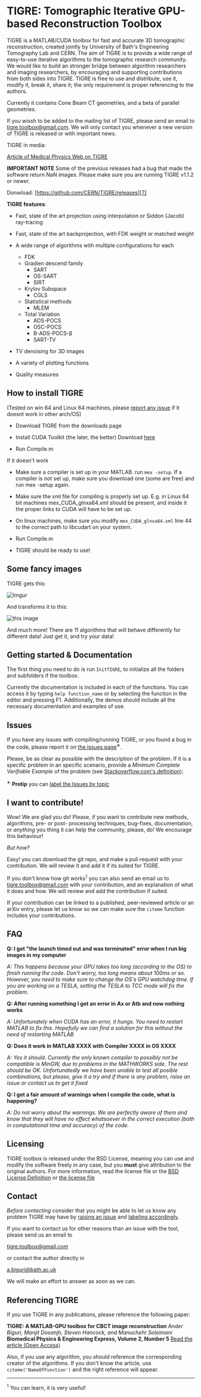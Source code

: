 TIGRE: Tomographic Iterative GPU-based Reconstruction Toolbox
======

TIGRE is a MATLAB/CUDA toolbox for fast and accurate 3D tomographic 
reconstruction, created jointly by University of Bath's Engineering Tomography Lab and CERN. The aim of TIGRE is to provide a wide range of easy-to-use 
iterative algorithms to the tomographic research community. 
We would like to build an stronger bridge between algorithm researchers and
imaging researchers, by encouraging and supporting contributions from both sides into
TIGRE. TIGRE is free to use and distribute, use it, modify it, break it, share it; 
the only requirement is proper referencing to the authors.

Currently it contains Cone Beam CT geometries, and a beta of parallel geometries. 

If you wissh to be added to the mailing list of TIGRE, please send an email to tigre.toolbox@gmail.com. 
We will only contact you whenever a new version of TIGRE is released or with important news.

TIGRE in media:

[Article of Medical Physics Web on TIGRE](http://medicalphysicsweb.org/cws/article/research/66343)


**IMPORTANT NOTE** Some of the previous releases had a bug that made the software return NaN images. Please make sure you are running TIGRE v1.1.2 or newer.

Donwload: [https://github.com/CERN/TIGRE/releases][7]



**TIGRE features**:

  - Fast, state of the art projection using interpolation or Siddon (Jacob) ray-tracing

  - Fast, state of the art backprojection, with FDK weight or matched weight 

  - A wide range of algorithms with multiple configurations for each 
      - FDK
      - Gradien descend family
        - SART                    
        - OS-SART                
        - SIRT
      - Krylov Subspace
        - CGLS
      - Statistical methods
        - MLEM
      - Total Variation
        - ADS-POCS               
        - OSC-POCS              
        - B-ADS-POCS-&#946;       
        - SART-TV
      

  - TV denoising for 3D images

  - A variety of plotting functions

  - Quality measures


## How to install TIGRE

(Tested on win 64 and Linux 64 machines, please [report any 
issue][2] if it doesnt work in other arch/OS)
 
   - Download TIGRE from the downloads page
   
   - Install  CUDA Toolkit (the later, the better)
     Download [here][1]
   
   - Run Compile.m

If it doesn't work
   
   - Make sure a compiler is set up in your MATLAB. run `mex -setup`. If a 
     compiler is not set up, make sure you download one (some are free)
     and run mex -setup again.
   
   - Make sure the xml file for compiling is properly set up. E.g. in Linux 64 bit machines
     mex_CUDA_glnxa64.xml should be present, and inside it the proper links to CUDA will have to be set up.

   - On linux machines, make sure you modify `mex_CUDA_glnxa64.xml` line 44 to the correct path to libcudart on your system.
   
   - Run Compile.m

   - TIGRE should be ready to use!


## Some fancy images

TIGRE gets this:

![Imgur](http://i.imgur.com/ahnFc05.gif?1)

And transforms it to this:

![this image](http://i.imgur.com/NcVEac2.gif?1)
 
And much more! There are 11 algorithms that will behave differently for different data!
Just get it, and try your data! 



## Getting started & Documentation


The first thing you need to do is run `InitTIGRE`, to initialize all the 
folders and subfolders if the toolbox.

Currently the documentation is included in each of the functions. You can access it 
by typing `help function_name` or by selecting the function in the editor and pressing F1.
Additionally, the demos should include all the necessary documentation and examples of use.



## Issues

If you have any issues with compiling/running TIGRE, or you found a bug in
the code, please report it on [the issues page][2]<sup>&#8727;</sup>.

Please, be as clear as  possible with the description of the problem.
If it is a specific problem in an specific scenario, provide a *Minimum 
Complete Verifiable Example* of the problem (see [Stackoverflow.com's definition][3]);

<sup>&#8727;</sup> **Protip** you can [label the Issues by topic][4]

## I want to contribute! 

Wow! We are glad you do! Please, if you want to contribute new methods, 
algorithms, pre- or post- processing techniques, bug-fixes, documentation, or
*anything* you thing it can help the community, please, do! We encourage
this behaviour!

*But how?* 

Easy! you can download the git repo, and make a pull request with your 
contribution. We will review it and add it if its suited for TIGRE. 

If you don't know how git
works<sup>1</sup> you can also send an email us to tigre.toolbox@gmail.com 
with your contribution, and an explanation of what it does and how. We will
review and add the contribution if suited.

If your contribution can be linked to a published, peer-reviewed article or
an arXiv entry, please let us know so we can make sure the `citeme` function
includes your contributions.

## FAQ

**Q: I get "the launch timed out and was terminated" error when I run big images
in my computer**

*A: This happens because your GPU takes too long (according to the OS) to finish
running the code. Don't worry, too long means about 100ms or so. However, you need
to make sure to change the OS's GPU watchdog time. 
If you are working on a TESLA, setting the TESLA to TCC mode will fix the problem.*

**Q: After running something I got an error in Ax or Atb and now nothing works**

*A: Unfortunately when CUDA has an error, it hungs. You need to restart MATLAB to fix
this. Hopefully we can find a solution for this without the need of restarting MATLAB*

**Q: Does it work in MATLAB XXXX with Compiler XXXX in OS XXXX**

*A: Yes it should. Currently the only known compiler to possibly not be compatible is MinGW,
due to problems in the MATHWORKS side. The rest should be OK. Unfortunatedly we have been unable
to test all posible combinations, but please, give it a try and if there is any problem,
raise an issue or contact us to get it fixed*

**Q: I get a fair amount of warnings when I compile the code, what is happening?**

*A: Do not worry about the warnings. We are perfectly aware of them and know that they will have no 
effect whatsoever in the correct execution (both in computational time and accuracy) of the code.*

## Licensing

TIGRE toolbox is released under the BSD License, meaning you can use and modify 
the software freely in any case, but you **must** give attribution to the original authors.
For more information, read the license file or the [BSD License Definition][5] or [the license file][6]

## Contact

*Before contacting* consider that you might be able to let us know any problem TIGRE may have by
[raising an issue][2] and [labeling accordingly][4]. 

If you want to contact us for other reasons than an issue with the tool, please send us an email to

tigre.toolbox@gmail.com

or contact the author directly in

a.biguri@bath.ac.uk

We will make an effort to answer as soon as we can.

## Referencing TIGRE

If you use TIGRE in any publications, please reference the following paper:

**TIGRE: A MATLAB-GPU toolbox for CBCT image reconstruction**
*Ander Biguri, Manjit Dosanjh, Steven Hancock, and Manuchehr Soleimani*
**Biomedical Physics & Engineering Express, Volume 2, Number 5**
[Read the article (Open Access)][8]

Also, if you use any algorithm, you should reference the corresponding creator
of the algorithms. If you don't know the article, use `citeme('NameOfFunction')`
and the right reference will appear.


---

<sup>1</sup> You can learn, it is very useful!


[1]: https://developer.nvidia.com/cuda-downloads
[2]: https://github.com/CERN/TIGRE/issues
[3]: https://stackoverflow.com/help/mcve
[4]: https://help.github.com/articles/applying-labels-to-issues-and-pull-requests/
[5]: http://www.linfo.org/bsdlicense.html
[6]: https://github.com/CERN/TIGRE/license.txt
[7]: https://github.com/CERN/TIGRE/releases
[8]: http://iopscience.iop.org/article/10.1088/2057-1976/2/5/055010
